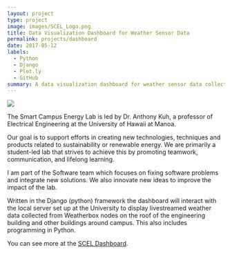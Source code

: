 ```yaml
---
layout: project
type: project
image: images/SCEL_Logo.png
title: Data Visualization Dashboard for Weather Sensor Data
permalink: projects/dashboard
date: 2017-05-12
labels:
  - Python
  - Django
  - Plot.ly
  - GitHub
summary: A data visualization dashboard for weather sensor data collected by the Smart Campus Energy Lab.
---
```


<img class="ui medium right floated rounded image" src="{{ site.baseurl }}/images/SCEL_Webpage.png">

The Smart Campus Energy Lab is led by Dr. Anthony Kuh, a professor of Electrical Engineering at the University of Hawaii at Manoa.

Our goal is to support efforts in creating new technologies, techniques and products related to sustainability or renewable energy. We are primarily a student-led lab that strives to achieve this by promoting teamwork, communication, and lifelong learning.

I am part of the Software team which focuses on fixing software problems and integrate new solutions. We also innovate new ideas to improve the impact of the lab.

Written in the Django (python) framework the dashboard will interact with the local server set up at the University to display livestreamed weather data collected from Weatherbox nodes on the roof of the engineering building and other buildings around campus. This also includes programming in Python.

You can see more at the [SCEL Dashboard](http://dashboard.scel-hawaii.org/).
